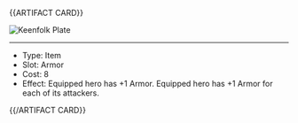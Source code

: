 <!-- ======================================

How to Contribute: https://ggs.wiki/r/howto

Artifact-specific info: https://github.com/GGS-ORG/artifact/blob/master/README.md

====================================== -->


{{ARTIFACT CARD}}

<!-- Card image goes here. -->

![Keenfolk Plate](https://i.imgur.com/zet4CKA.jpg)

---

<!-- Card description goes here. -->

* Type: Item
* Slot: Armor
* Cost: 8
* Effect: Equipped hero has +1 Armor. Equipped hero has +1 Armor for each of its attackers.

{{/ARTIFACT CARD}}
